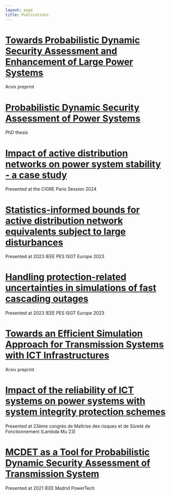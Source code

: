 ```yaml
---
layout: page
title: Publications
---
```


# [Towards Probabilistic Dynamic Security Assessment and Enhancement of Large Power Systems](https://fredericsabot.github.io/publications/pscc2024)

Arvix preprint

# [Probabilistic Dynamic Security Assessment of Power Systems](https://difusion.ulb.ac.be/vufind/Record/ULB-DIPOT:oai:dipot.ulb.ac.be:2013/384301/Holdings)

PhD thesis

# [Impact of active distribution networks on power system stability - a case study](https://fredericsabot.github.io/publications/cigre2024)

Presented at the CIGRE Paris Session 2024

# [Statistics-informed bounds for active distribution network equivalents subject to large disturbances](https://fredericsabot.github.io/publications/isgt2023)

Presented at 2023 IEEE PES ISGT Europe 2023

# [Handling protection-related uncertainties in simulations of fast cascading outages](https://fredericsabot.github.io/publications/powertech2023)

Presented at 2023 IEEE PES ISGT Europe 2023

# [Towards an Efficient Simulation Approach for Transmission Systems with ICT Infrastructures](https://fredericsabot.github.io/publications/arxiv2023)

Arxiv preprint

# [Impact of the reliability of ICT systems on power systems with system integrity protection schemes](https://fredericsabot.github.io/publications/lambdamu2022)

Presented at 23ème congrès de Maîtrise des risques et de Sûreté de Fonctionnement (Lambda Mu 23)

# [MCDET as a Tool for Probabilistic Dynamic Security Assessment of Transmission System](https://fredericsabot.github.io/publications/powertech2021)

Presented at 2021 IEEE Madrid PowerTech